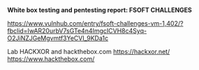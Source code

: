 **White box testing and pentesting report: FSOFT CHALLENGES**

https://www.vulnhub.com/entry/fsoft-challenges-vm-1,402/?fbclid=IwAR20urbV7sGTe4n4ImgcICVH8c4Syq-O2JiNZJGeMgvmtf3YeCVI_9KDa1c

Lab HACKXOR and hackthebox.com
https://hackxor.net/
https://www.hackthebox.com/
